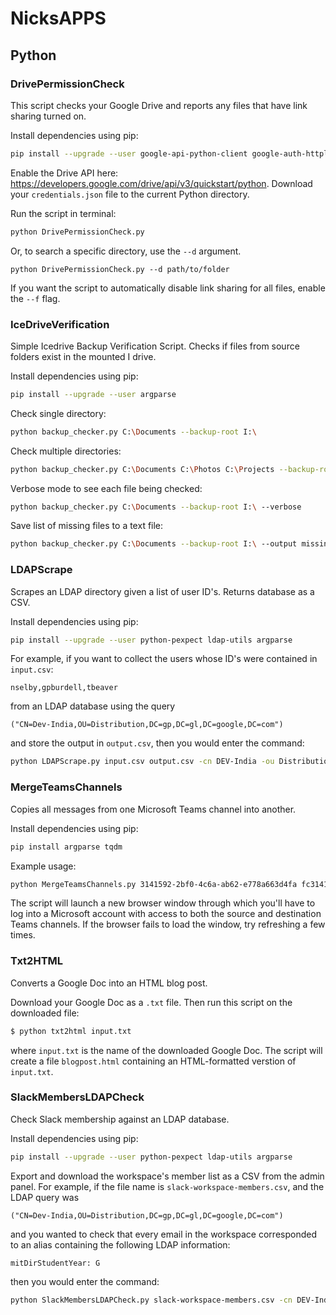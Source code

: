 # NicksAPPS

## Python
### DrivePermissionCheck
This script checks your Google Drive and reports any files that have link sharing turned on.

Install dependencies using pip:
```bash
pip install --upgrade --user google-api-python-client google-auth-httplib2 google-auth-oauthlib oauth2client
```

Enable the Drive API here: https://developers.google.com/drive/api/v3/quickstart/python. Download your `credentials.json` file to the current Python directory.

Run the script in terminal:
```bash
python DrivePermissionCheck.py
```

Or, to search a specific directory, use the `--d` argument.
```
python DrivePermissionCheck.py --d path/to/folder
```
If you want the script to automatically disable link sharing for all files, enable the `--f` flag.

### IceDriveVerification
Simple Icedrive Backup Verification Script. Checks if files from source folders exist in the mounted I drive.

Install dependencies using pip:
```bash
pip install --upgrade --user argparse
```

Check single directory:
```bash
python backup_checker.py C:\Documents --backup-root I:\
```

Check multiple directories:
```bash
python backup_checker.py C:\Documents C:\Photos C:\Projects --backup-root I:\
```

Verbose mode to see each file being checked:
```bash
python backup_checker.py C:\Documents --backup-root I:\ --verbose
```

Save list of missing files to a text file:
```bash
python backup_checker.py C:\Documents --backup-root I:\ --output missing_files.txt
```

### LDAPScrape
Scrapes an LDAP directory given a list of user ID's. Returns database as a CSV.

Install dependencies using pip:
```bash
pip install --upgrade --user python-pexpect ldap-utils argparse
```

For example, if you want to collect the users whose ID's were contained in `input.csv`:
```
nselby,gpburdell,tbeaver
```
from an LDAP database using the query
```
("CN=Dev-India,OU=Distribution,DC=gp,DC=gl,DC=google,DC=com")
```
and store the output in `output.csv`, then you would enter the command:
```bash
python LDAPScrape.py input.csv output.csv -cn DEV-India -ou Distribution -dc gp gl google com
```

### MergeTeamsChannels
Copies all messages from one Microsoft Teams channel into another.

Install dependencies using pip:
```bash
pip install argparse tqdm
```

Example usage:
```bash
python MergeTeamsChannels.py 3141592-2bf0-4c6a-ab62-e778a663d4fa fc3141592-8b65-4d16-9045-fd451d78c3b3 8Ua8Q~Zjdwq3141592KEYJSSE1p-_m_IsTM68S_c_1 "https://teams.microsoft.com/l/channel/19%3A83f731415927acb93023603bbe%40thread.tacv2/Src?groupId=3141592-b478-4a89-b532-0e8bd651c3fa&tenantId=473bd761-2bf0-4c6a-ab62-e778a663d4fa" "https://teams.microsoft.com/l/channel/19%3Aa2eacca152c24e43141592ca820471%40thread.tacv2/Dest?groupId=3141592-b478-4a89-b532-0e8bd651c3fa&tenantId=473bd761-2bf0-4c6a-ab62-e778a663d4fa"
```

The script will launch a new browser window through which you'll have to log into a Microsoft account with access to both the source and destination Teams channels. If the browser fails to load the window, try refreshing a few times.

### Txt2HTML
Converts a Google Doc into an HTML blog post.

Download your Google Doc as a `.txt` file. Then run this script on the downloaded file:
```bash
$ python txt2html input.txt
```
where `input.txt` is the name of the downloaded Google Doc. The script will create a file `blogpost.html` containing an HTML-formatted verstion of `input.txt`.

### SlackMembersLDAPCheck
Check Slack membership against an LDAP database.

Install dependencies using pip:
```bash
pip install --upgrade --user python-pexpect ldap-utils argparse
```

Export and download the workspace's member list as a CSV from the admin panel. For example, if the file name is `slack-workspace-members.csv`, and the LDAP query was
```
("CN=Dev-India,OU=Distribution,DC=gp,DC=gl,DC=google,DC=com")
```
and you wanted to check that every email in the workspace corresponded to an alias containing the following LDAP information:
```
mitDirStudentYear: G
```
then you would enter the command:
```bash
python SlackMembersLDAPCheck.py slack-workspace-members.csv -cn DEV-India -ou Distribution -dc gp gl google com -crit mitDirStudentYear:\ G
```